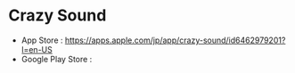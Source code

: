 # Crazy Sound

- App Store : https://apps.apple.com/jp/app/crazy-sound/id6462979201?l=en-US
- Google Play Store : 

